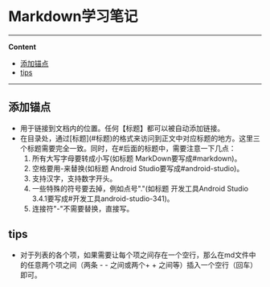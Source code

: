 
# Markdown学习笔记


---
**Content**

- [添加锚点](#添加锚点)
- [tips](#tips)

---

## **添加锚点**

- 用于链接到文档内的位置。任何【标题】都可以被自动添加链接。
- 在目录处，通过\[标题\](\#标题)的格式来访问到正文中对应标题的地方。这里三个标题需要完全一致。同时，在\#后面的标题中，需要注意一下几点：
    1. 所有大写字母要转成小写(如标题 MarkDown要写成\#markdown)。
    2. 空格要用\-来替换(如标题 Android Studio要写成\#android-studio)。
    3. 支持汉字，支持数字开头。
    4. 一些特殊的符号要去掉，例如点号"."(如标题 开发工具Android Studio 3.4.1要写成\#开发工具android-studio-341)。
    5. 连接符"\-"不需要替换，直接写。

## **tips**

- 对于列表的各个项，如果需要让每个项之间存在一个空行，那么在md文件中的任意两个项之间（两条 - - 之间或两个+ + 之间等）插入一个空行（回车）即可。